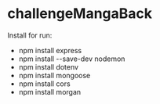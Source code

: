 # challengeMangaBack

Install for run:

- npm install express
- npm install --save-dev nodemon  
- npm install dotenv   
- npm install mongoose  
- npm install cors
- npm install morgan


